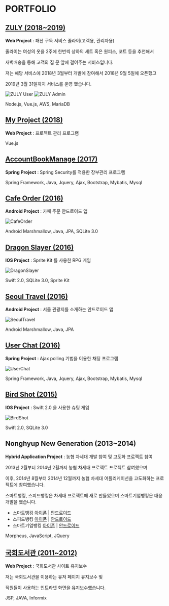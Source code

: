 # PORTFOLIO

## [ZULY (2018~2019)](https://github.com/narae-develop/portfolio/tree/master/ZULY)
__Web Project__ : 패션 구독 서비스 줄라이(고객용, 관리자용)

줄라이는 여성의 옷을 2주에 한번씩 상하의 세트 혹은 원피스, 코트 등을 추천해서

새벽배송을 통해 고객의 집 문 앞에 걸어주는 서비스입니다.

저는 해당 서비스에 2018년 3월부터 개발에 참여해서 2018년 9월 5일에 오픈했고

2019년 3월 31일까지 서비스를 운영 했습니다.

![ZULY User](./ZULY/thumbnail/user.png)
![ZULY Admin](./ZULY/thumbnail/admin.png)

Node.js, Vue.js, AWS, MariaDB

## [My Project (2018)](https://github.com/jo-narae/my-project)

__Web Project__ : 프로젝트 관리 프로그램

Vue.js

## [AccountBookManage (2017)](https://github.com/narae-develop/AccountBookManage)

__Spring Project__ : Spring Security를 적용한 장부관리 프로그램

Spring Framework, Java, Jquery, Ajax, Bootstrap, Mybatis, Mysql

## [Cafe Order (2016)](https://github.com/narae-develop/CafeOrder)

__Android Project__ : 카페 주문 안드로이드 앱

![CafeOrder](./thumbnail/cafeorder.png)

Android Marshmallow, Java, JPA, SQLite 3.0

## [Dragon Slayer (2016)](https://github.com/narae-develop/dragon-slayer)

__IOS Project__ : Sprite Kit 를 사용한 RPG 게임

![DragonSlayer](./thumbnail/dragonslayer.png)

Swift 2.0, SQLite 3.0, Sprite Kit

## [Seoul Travel (2016)](https://github.com/narae-develop/SeoulTravelClient)

__Android Project__ : 서울 관광지를 소개하는 안드로이드 앱

![SeoulTravel](./thumbnail/seoultravel.png)

Android Marshmallow, Java, JPA

## [User Chat (2016)](https://github.com/narae-develop/userChat)

__Spring Project__ : Ajax polling 기법을 이용한 채팅 프로그램

![UserChat](./thumbnail/userchat.png)

Spring Framework, Java, Jquery, Ajax, Bootstrap, Mybatis, Mysql

## [Bird Shot (2015)](https://github.com/narae-develop/BirdShot)

__IOS Project__ : Swift 2.0 을 사용한 슈팅 게임

![BirdShot](./thumbnail/birdshot.png)

Swift 2.0, SQLite 3.0

## Nonghyup New Generation (2013~2014)
__Hybrid Application Project__ : 농협 차세대 개발 참여 및 고도화 프로젝트 참여

2013년 2월부터 2014년 2월까지 농협 차세대 프로젝트 프로젝트 참여했으며

이후, 2014년 8월부터 2014년 12월까지 농협 차세대 어플리케이션을 고도화하는 프로젝트에 참여했습니다.

스마트뱅킹, 스피드뱅킹은 차세대 프로젝트때 새로 만들었으며 스마트기업뱅킹은 대응개발을 했습니다.

- 스마트뱅킹 [아이폰](https://itunes.apple.com/kr/app/nh스마트뱅킹/id1444712671?mt=8) | [안드로이드](https://play.google.com/store/apps/details?id=nh.smart.banking&hl=ko)
- 스피드뱅킹 [아이폰](https://itunes.apple.com/kr/app/nh-글로벌-스피드뱅킹/id836365212?mt=8) | [안드로이드](https://play.google.com/store/apps/details?id=nh.smart.speed&hl=en_US)
- 스마트기업뱅킹 [아이폰](https://itunes.apple.com/kr/app/nh농협-기업스마트뱅킹/id572186085) | [안드로이드](https://play.google.com/store/apps/details?id=nh.smart.nhibzbanking&hl=ko)

Morpheus, JavaScript, JQuery

## [국회도서관 (2011~2012)](https://www.nanet.go.kr/main.do)
__Web Project__ : 국회도서관 사이트 유지보수

저는 국회도서관을 이용하는 유저 페이지 유지보수 및 

직원들이 사용하는 인트라넷 화면을 유지보수했습니다.

JSP, JAVA, Informix
